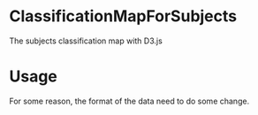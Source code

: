 # ClassificationMapForSubjects
The subjects classification map with D3.js
# Usage
For some reason, the format of the data need to do some change.
